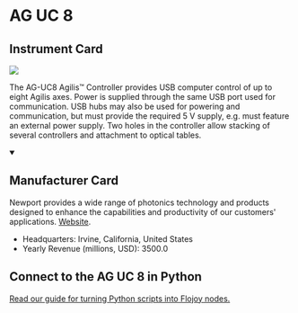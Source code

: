 
# AG UC 8

## Instrument Card

<img src="https://v5.airtableusercontent.com/v1/19/19/1691539200000/FFjUn94ta2-kC_TLZfM8TQ/AqHS8Vth_RQbwTywQqxsgl7HaIcZW-kW4l51BH1phZatr_01QSTREfQfnxzY3tNz8SWUsgX-atgSH0dF2fBExXAFYTYEoOyr1SvockIm4LI/nPyeHoq4q1pv0OG6kUMJzbvp5IPJ32dcYlgxgsgRZoU"/>
<p>The AG-UC8 Agilis™ Controller provides USB computer control of up to eight Agilis axes. Power is supplied through the same USB port used for communication. USB hubs may also be used for powering and communication, but must provide the required 5 V supply, e.g. must feature an external power supply. Two holes in the controller allow stacking of several controllers and attachment to optical tables.</p>

<details open>
<summary><h2>Manufacturer Card</h2></summary>

Newport provides a wide range of photonics technology and products designed to enhance the capabilities and productivity of our customers' applications. <a href="https://www.newport.com/">Website</a>.

<ul>
  <li>Headquarters: Irvine, California, United States</li>
  <li>Yearly Revenue (millions, USD): 3500.0</li>
</ul>
</details>

## Connect to the AG UC 8 in Python

[Read our guide for turning Python scripts into Flojoy nodes.](https://docs.flojoy.ai/custom-nodes/creating-custom-node/)


